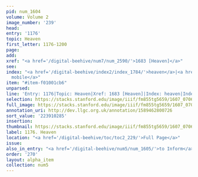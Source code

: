 ```yaml
---
pid: num_1604
volume: Volume 2
image_number: '239'
head:
entry: '1176'
topic: Heaven
first_letter: 1176-1200
page:
add:
xref: "<a href='/digital-beehive/num7/num_2590/'>1683 [Heaven]</a>"
see:
index: "<a href='/digital-beehive/index2/index_1784/'>heaven</a>|<a href='/digital-beehive/index4/index_3157/'>primum
  mobile</a>"
item: "#item-f01001cb6"
unparsed:
line: 'Entry: 1176|Topic: Heaven|Xref: 1683 [Heaven]|Index: heaven|Index: primum mobile|#item-f01001cb6'
selection: https://stacks.stanford.edu/image/iiif/fm855tg5659/1607_0706/385,285,2923,611/full/0/default.jpg
full_image: https://stacks.stanford.edu/image/iiif/fm855tg5659/1607_0706/full/full/0/default.jpg
annotation_uri: http://dev.llgc.org.uk/annotation/1589462800726
sort_value: '223910285'
insertion:
thumbnail: https://stacks.stanford.edu/image/iiif/fm855tg5659/1607_0706/385,285,600,180/250,/0/default.jpg
label: 1176. Heaven
location: "<a href='/digital-beehive/toc/toc2_229/'>Full Page</a>"
issue:
also_in_entry: "<a href='/digital-beehive/num5/num_1605/'>to Inform</a>"
order: '270'
layout: alpha_item
collection: num5
---
```

